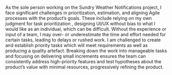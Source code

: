 
As the sole person working on the Sundry Weather Notifications project, I face significant challenges in prioritization, estimation, and aligning Agile processes with the product’s goals. 
These include relying on my own judgment for task prioritization , designing UI/UX without bias to what I would like as an individual, which can be difficult. Without the experience or input of a team, I may over- or underestimate the time and effort needed for certain tasks, leading to delays or rushed work.
I am challenged to create and establish priority tasks which will meet requirements as well as producing a quality artefact. Breaking down the work into manageable tasks and focusing on delivering small increments ensures the team can consistently address high-priority features and test hypotheses about the product’s value with minimal resources, 
progressively refining the product.
